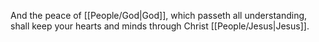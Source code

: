And the peace of [[People/God\|God]], which passeth all understanding, shall keep your hearts and minds through Christ [[People/Jesus\|Jesus]].
